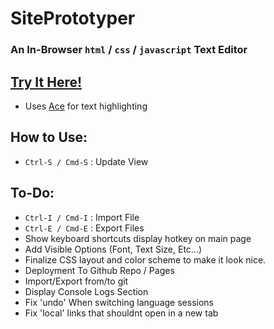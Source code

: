# SitePrototyper

### An In-Browser `html` / `css` / `javascript` Text Editor

## [Try It Here!](https://tiredamage42.github.io/SitePrototyper/)

- Uses [Ace](https://ace.c9.io "Visit the Ace homepage") for text highlighting

## How to Use:
- `Ctrl-S / Cmd-S` : Update View

## To-Do:
- `Ctrl-I / Cmd-I` : Import File
- `Ctrl-E / Cmd-E` : Export Files
- Show keyboard shortcuts display hotkey on main page
- Add Visible Options (Font, Text Size, Etc...)
- Finalize CSS layout and color scheme to make it look nice.
- Deployment To Github Repo / Pages
- Import/Export from/to git
- Display Console Logs Section
- Fix 'undo' When switching language sessions
- Fix 'local' links that shouldnt open in a new tab
